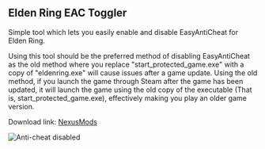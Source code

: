 ## Elden Ring EAC Toggler
Simple tool which lets you easily enable and disable EasyAntiCheat for Elden Ring.

Using this tool should be the preferred method of disabling EasyAntiCheat as the old method where you replace "start_protected_game.exe" with a copy of "eldenring.exe" will cause issues after a game update. Using the old method, if you launch the game through Steam after the game has been updated, it will launch the game using the old copy of the executable (That is, start_protected_game.exe), effectively making you play an older game version.

Download link: [NexusMods](https://www.nexusmods.com/eldenring/mods/90)

![Anti-cheat disabled](https://github.com/techiew/EldenRingEacToggler/blob/master/picture.png)
